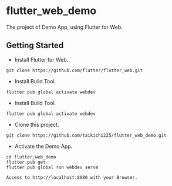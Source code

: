 # flutter_web_demo

The project of Demo App, using Flutter for Web.

## Getting Started

- Install Flutter for Web.
```
git clone https://github.com/flutter/flutter_web.git
```

- Install Build Tool.
```
flutter pub global activate webdev
```

- Install Build Tool.
```
flutter pub global activate webdev
```

- Clone this project.
```
git clone https://github.com/taikichi225/flutter_web_demo.git
```

- Activate the Demo App.
```
cd flutter_web_demo
flutter pub get
flutter pub global run webdev serve

Access to http://localhost:8080 with your Browser.

```